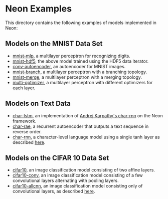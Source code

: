 # Neon Examples

This directory contains the following examples of models implemented in Neon:

## Models on the MNIST Data Set

* [mnist-mlp](mnist_mlp.md), a multilayer perceptron for recognizing digits.
* [mnist-hdf5](mnist_hdf5.md), the above model trained using the HDF5 data iterator.
* [conv-autoencoder](conv_autoencoder.md), an autoencoder for MNIST images.
* [mnist-branch](mnist_branch.md), a multilayer perceptron with a branching topology.
* [mnist-merge](mnist_merge.md), a multilayer perceptron with a merging topology.
* [multi-optimizer](multi_optimizer.md), a multilayer perceptron with different optimizers for each layer.

## Models on Text Data

* [char-lstm](char_lstm.md), an implementation of [Andrej Karpathy's
char-rnn](http://github.com/karpathy/char-rnn) on the Neon framework.
* [char-rae](char_rae.md), a recurrent autoencoder that outputs a text sequence in reverse order.
* [char-rnn](char_rnn.md), a character-level language model using a single tanh layer as described [here](https://arxiv.org/abs/1212.0901).

## Models on the CIFAR 10 Data Set

* [cifar10](cifar10.md), an image classification model consisting of two affine layers.
* [cifar10-conv](cifar10_conv.md), an image classification model consisting of a few convolutional layers alternating with pooling layers.
* [cifar10-allcnn](cifar10_allcnn.md), an image classification model consisting only of convolutional layers, as described [here](https://arxiv.org/abs/1412.6806).
